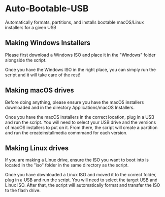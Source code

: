# Auto-Bootable-USB
Automatically formats, partitions, and installs bootable macOS/Linux installers for a given USB

## Making Windows Installers
Please first download a Windows ISO and place it in the "Windows" folder alongside the script. 

Once you have the Windows ISO in the right place, you can simply run the script and it will take care of the rest!

## Making macOS drives
Before doing anything, please ensure you have the macOS installers downloaded and in the directory Applications/macOS Installers. 

Once you have the macOS installers in the correct location, plug in a USB and run the script. You will need to select your USB drive and the versions of macOS installers to put on it. From there, the script will create a partition and run the createinstallmedia commmand for each version.

## Making Linux drives
If you are making a Linux drive, ensure the ISO you want to boot into is located in the "iso" folder in the same directory as the script.

Once you have downloaded a Linux ISO and moved it to the correct folder, plug in a USB and run the script. You will need to select the target USB and Linux ISO. After that, the script will automatically format and transfer the ISO to the flash drive.
